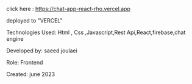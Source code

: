 click here : https://chat-app-react-rho.vercel.app

deployed to "VERCEL"

Technologies Used: Html , Css ,Javascript,Rest Api,React,firebase,chat engine

Developed by: saeed joulaei

Role: Frontend

Created: june 2023
